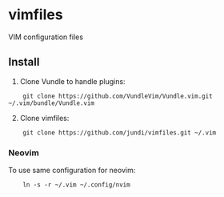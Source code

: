 # vimfiles
VIM configuration files

## Install

1. Clone Vundle to handle plugins:  
```
	git clone https://github.com/VundleVim/Vundle.vim.git ~/.vim/bundle/Vundle.vim  
```

2. Clone vimfiles:  
```
	git clone https://github.com/jundi/vimfiles.git ~/.vim  
```

### Neovim

To use same configuration for neovim:  
```
	ln -s -r ~/.vim ~/.config/nvim
```
